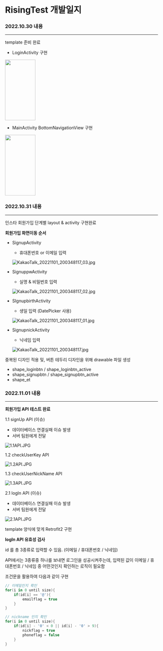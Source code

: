 # RisingTest 개발일지

### 2022.10.30  내용

---

template 준비 완료

- LoginActivity 구현
    
 <img src ="https://user-images.githubusercontent.com/86242930/199235259-c4b875ab-3d37-41a8-aa27-f9f691ef1761.jpg" width="100" height="200"/>
    

- MainActivity BottomNavigationView 구현

<img src ="https://user-images.githubusercontent.com/86242930/199235290-58584dc8-cebd-413a-938b-2bfd2618c59b.jpg" width="100" height="200"/>

### 2022.10.31  내용

---

인스타 회원가입 단계별 layout & activity 구현완료

**회원가입 화면이동 순서**

- SignupActivity
    - 휴대폰번호 or 이메일 입력
    
    ![KakaoTalk_20221101_200348117_03.jpg](https://user-images.githubusercontent.com/86242930/199235326-9a17f02c-d2b8-4f3c-9434-b52f7e60726b.jpg)
    
- SignuppwActivity
    - 실명 & 비밀번호 입력
    
    ![KakaoTalk_20221101_200348117_02.jpg](https://user-images.githubusercontent.com/86242930/199235353-021e4260-725c-4b07-b9ac-b550fb9d650a.jpg)
    
- SIgnupbirthActivity
    - 생일 입력 (DatePicker 사용)
    
    ![KakaoTalk_20221101_200348117_01.jpg](https://user-images.githubusercontent.com/86242930/199235382-13c2ffe0-b96a-45c8-b662-c4c6195fc71a.jpg)
    
- SignupnickActivity
    - 닉네임 입력
    
    ![KakaoTalk_20221101_200348117.jpg](https://user-images.githubusercontent.com/86242930/199235395-73d1baa6-e939-4275-8dbb-86a115b9921c.jpg)
    

중복된 디자인 적용 및, 버튼 테두리 디자인을 위해 drawable 파일 생성

- shape_loginbtn / shape_loginbtn_active
- shape_signupbtn / shape_signupbtn_active
- shape_et

### 2022.11.01  내용

---

**회원가입 API 테스트 완료**

1.1 signUp API (이슈)

- 데이터베이스 연결실패 이슈 발생
- 서버 팀원에게 전달

![1.1API.JPG](https://user-images.githubusercontent.com/86242930/199235427-96f90d16-279d-464c-9614-1fdd5043141a.JPG)

1.2 checkUserKey API

![1.2API.JPG](https://user-images.githubusercontent.com/86242930/199235437-84ab51df-73cd-4acd-b44c-88c155173b78.JPG)

1.3 checkUserNickName API 

![1.3API.JPG](https://user-images.githubusercontent.com/86242930/199235443-31b5c647-c510-4240-aa94-31566fc29d1c.JPG)

2.1 logIn API (이슈)

- 데이터베이스 연결실패 이슈 발생
- 서버 팀원에게 전달

![2.1API.JPG](https://user-images.githubusercontent.com/86242930/199235454-3e561dd1-6388-4f5c-98bd-1063d2422f22.JPG)

template 양식에 맞게 Retrofit2 구현

**logIn API 유효성 검사**

id 를 총 3종류로 입력할 수 있음. (이메일 / 휴대폰번호 / 닉네임)

API에서는 3종류중 하나를 보내면 로그인을 성공시켜주는데, 입력된 값이 이메일 / 휴대폰번호 / 닉네임 중 어떤것인지 확인하는 로직이 필요함

조건문을 활용하여 다음과 같이 구현

```kotlin
// 이메일인지 확인
for(i in 0 until size){
    if(id[i] == '@'){
        emailflag = true
    }
}

// nickname 인지 확인
for(i in 0 until size){
    if(id[i] - '0' < 0 || id[i] - '0' > 9){
        nickflag = true
        phoneflag = false
    }
}
```
